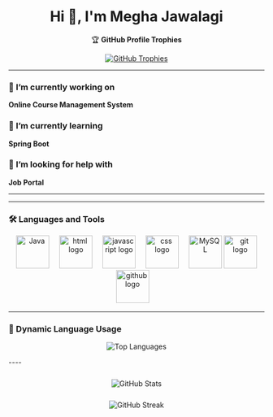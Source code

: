 <h1 align="center">
  Hi 👋, I'm Megha Jawalagi
</h1>

<p align="center">🏆 <strong>GitHub Profile Trophies</strong></p>

<p align="center">
  <a href="https://github.com/ryo-ma/github-profile-trophy" target="_blank" rel="noopener">
    <img src="https://github-profile-trophy.vercel.app/?username=Megha-Jawalagi&theme=juicyfresh&no-frame=true&margin-w=10&margin-h=10&row=1&column=6" alt="GitHub Trophies" />
  </a>
</p>




---

### 🔭 I’m currently working on  
**Online Course Management System**  

### 🌱 I’m currently learning  
**Spring Boot**  

### 🤝 I’m looking for help with  
**Job Portal**  

---


---

### 🛠️ Languages and Tools

<div align="center">
  <!-- Java -->
   <img src="https://techstack-generator.vercel.app/java-icon.svg" width="65" height="65" alt="Java" />
  <img width="12" />
  <!-- HTML -->
 
  <img src="https://cdn.jsdelivr.net/gh/devicons/devicon/icons/html5/html5-original.svg" width="65" height="65" alt="html logo" />
  <img width="12" />
  <!-- JavaScript -->
 
  <img src="https://techstack-generator.vercel.app/js-icon.svg" width="65" height="65" alt="javascript logo" />
  <img width="12" />
   
  <!-- CSS -->
  <img src="https://cdn.jsdelivr.net/gh/devicons/devicon/icons/css3/css3-original.svg" width="65" height="65" alt="css logo" />
  <img width="12" />
   
<!-- MySQL -->
  <img src="https://techstack-generator.vercel.app/mysql-icon.svg" width="65" height="65" alt="MySQL" />
  
 
  <img src="https://cdn.jsdelivr.net/gh/devicons/devicon/icons/git/git-original.svg" width="65" height="65" alt="git logo" />

 <img src="https://techstack-generator.vercel.app/github-icon.svg" width="65" height="65" alt="github logo"  />
  <img width="12" />
  </div>

---
### 🔄 Dynamic Language Usage

<p align="center">
  <img src="https://github-readme-stats.vercel.app/api/top-langs/?username=Megha-Jawalagi&layout=compact&custom_title=Top%20Languages&theme=dark&title_color=ff69b4&text_color=ffc0cb&bg_color=0d1117&border_color=ff69b4" alt="Top Languages" />
</p>
----
<!-- <p align="center">
  <img src="https://github-readme-stats.vercel.app/api/top-langs?username=megha-jawalagi&show_icons=true&locale=en&layout=compact" alt="Top Languages" />
</p> -->

<p align="center" style="margin-top: 25px;">
  <img src="https://github-readme-stats.vercel.app/api?username=megha-jawalagi&show_icons=true&locale=en&theme=radical" alt="GitHub Stats" />
</p>
<p align="center" style="margin-top: 25px;">
  <img src="https://github-readme-streak-stats.herokuapp.com/?user=megha-jawalagi&theme=radical" alt="GitHub Streak" />
</p>

